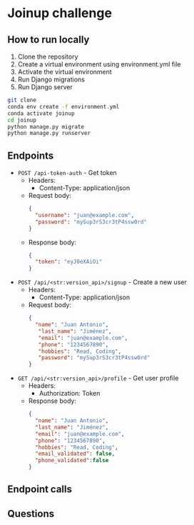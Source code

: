Joinup challenge
================

## How to run locally

1. Clone the repository
2. Create a virtual environment using environment.yml file
3. Activate the virtual environment
4. Run Django migrations
5. Run Django server

```bash
git clone
conda env create -f environment.yml
conda activate joinup
cd joinup
python manage.py migrate
python manage.py runserver
```

## Endpoints

* `POST /api-token-auth` - Get token
  * Headers:
    * Content-Type: application/json
  * Request body:
    ```json
    {
      "username": "juan@example.com",
      "password": "mySup3rS3cr3tP4ssw0rd"
    }
    ```
  * Response body:
    ```json
    {
      "token": "eyJ0eXAiOi"
    }
    ```
* `POST /api/<str:version_api>/signup` - Create a new user
  * Headers:
    * Content-Type: application/json
  * Request body:
    ```json
    {
      "name": "Juan Antonio",
       "last_name": "Jiménez",
       "email": "juan@example.com",
       "phone": "1234567890",
       "hobbies": "Read, Coding",
       "password": "mySup3rS3cr3tP4ssw0rd"
    }
    ```
* `GET /api/<str:version_api>/profile` - Get user profile
  * Headers:
    * Authorization: Token <token>
  * Response body:
    ```json
    {
      "name": "Juan Antonio",
      "last_name": "Jiménez",
      "email": "juan@example.com",
      "phone": "1234567890",
      "hobbies": "Read, Coding",
      "email_validated": false,
      "phone_validated":false
    }
    ```

## Endpoint calls

## Questions

